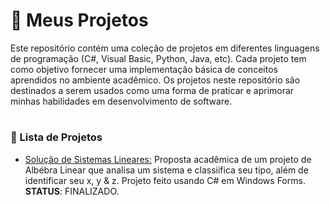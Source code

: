 # 🔗 Meus Projetos
Este repositório contém uma coleção de projetos em diferentes linguagens de programação (C#, Visual Basic, Python, Java, etc). Cada projeto tem como objetivo fornecer uma implementação básica de conceitos aprendidos no ambiente acadêmico. Os projetos neste repositório são destinados a serem usados como uma forma de praticar e aprimorar minhas habilidades em desenvolvimento de software.

# <h3>🔗 Lista de Projetos </h3>

* [Solução de Sistemas Lineares:](https://github.com/gicypriano/projetos-dotnet/tree/main/solucao-sistemas-lineares/solucaodesistemas) Proposta acadêmica de um projeto de Albébra Linear que analisa um sistema e classiifica seu tipo, além de identificar seu x, y & z. Projeto feito usando C# em Windows Forms. **STATUS**: FINALIZADO.
